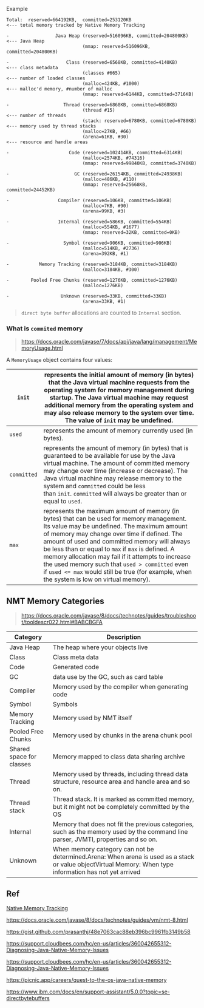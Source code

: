 

Example
```
Total:  reserved=664192KB,  committed=253120KB                                           <--- total memory tracked by Native Memory Tracking
 
-                 Java Heap (reserved=516096KB, committed=204800KB)                      <--- Java Heap
                            (mmap: reserved=516096KB, committed=204800KB)
 
-                     Class (reserved=6568KB, committed=4140KB)                          <--- class metadata
                            (classes #665)                                               <--- number of loaded classes
                            (malloc=424KB, #1000)                                        <--- malloc'd memory, #number of malloc
                            (mmap: reserved=6144KB, committed=3716KB)
 
-                    Thread (reserved=6868KB, committed=6868KB)
                            (thread #15)                                                 <--- number of threads
                            (stack: reserved=6780KB, committed=6780KB)                   <--- memory used by thread stacks
                            (malloc=27KB, #66)
                            (arena=61KB, #30)                                            <--- resource and handle areas
 
-                      Code (reserved=102414KB, committed=6314KB)
                            (malloc=2574KB, #74316)
                            (mmap: reserved=99840KB, committed=3740KB)
 
-                        GC (reserved=26154KB, committed=24938KB)
                            (malloc=486KB, #110)
                            (mmap: reserved=25668KB, committed=24452KB)
 
-                  Compiler (reserved=106KB, committed=106KB)
                            (malloc=7KB, #90)
                            (arena=99KB, #3)
 
-                  Internal (reserved=586KB, committed=554KB)
                            (malloc=554KB, #1677)
                            (mmap: reserved=32KB, committed=0KB)
 
-                    Symbol (reserved=906KB, committed=906KB)
                            (malloc=514KB, #2736)
                            (arena=392KB, #1)
 
-           Memory Tracking (reserved=3184KB, committed=3184KB)
                            (malloc=3184KB, #300)
 
-        Pooled Free Chunks (reserved=1276KB, committed=1276KB)
                            (malloc=1276KB)
 
-                   Unknown (reserved=33KB, committed=33KB)
                            (arena=33KB, #1)
```

> `direct byte buffer` allocations are counted to `Internal` section.


### What is `commited` memory

> https://docs.oracle.com/javase/7/docs/api/java/lang/management/MemoryUsage.html


A `MemoryUsage` object contains four values:

| `init` | represents the initial amount of memory (in bytes) that the Java virtual machine requests from the operating system for memory management during startup. The Java virtual machine may request additional memory from the operating system and may also release memory to the system over time. The value of `init` may be undefined. |
| --- |  --- |
| `used` | represents the amount of memory currently used (in bytes). |
| `committed` | represents the amount of memory (in bytes) that is guaranteed to be available for use by the Java virtual machine. The amount of committed memory may change over time (increase or decrease). The Java virtual machine may release memory to the system and `committed` could be less than `init`. `committed` will always be greater than or equal to `used`. |
| `max` | represents the maximum amount of memory (in bytes) that can be used for memory management. Its value may be undefined. The maximum amount of memory may change over time if defined. The amount of used and committed memory will always be less than or equal to `max` if `max` is defined. A memory allocation may fail if it attempts to increase the used memory such that `used > committed` even if `used <= max` would still be true (for example, when the system is low on virtual memory). |

## NMT Memory Categories

> https://docs.oracle.com/javase/8/docs/technotes/guides/troubleshoot/tooldescr022.html#BABCBGFA

| Category                 | Description                                                  |
| ------------------------ | ------------------------------------------------------------ |
| Java Heap                | The heap where your objects live                             |
| Class                    | Class meta data                                              |
| Code                     | Generated code                                               |
| GC                       | data use by the GC, such as card table                       |
| Compiler                 | Memory used by the compiler when generating code             |
| Symbol                   | Symbols                                                      |
| Memory Tracking          | Memory used by NMT itself                                    |
| Pooled Free Chunks       | Memory used by chunks in the arena chunk pool                |
| Shared space for classes | Memory mapped to class data sharing archive                  |
| Thread                   | Memory used by threads, including thread data structure, resource area and handle area and so on. |
| Thread stack             | Thread stack. It is marked as committed memory, but it might not be completely committed by the OS |
| Internal                 | Memory that does not fit the previous categories, such as the memory used by the command line parser, JVMTI, properties and so on. |
| Unknown                  | When memory category can not be determined.Arena: When arena is used as a stack or value objectVirtual Memory: When type information has not yet arrived |



## Ref

[Native Memory Tracking](https://docs.oracle.com/javase/8/docs/technotes/guides/troubleshoot/tooldescr007.html)

https://docs.oracle.com/javase/8/docs/technotes/guides/vm/nmt-8.html

https://gist.github.com/prasanthj/48e7063cac88eb396bc9961fb3149b58

https://support.cloudbees.com/hc/en-us/articles/360042655312-Diagnosing-Java-Native-Memory-Issues



https://support.cloudbees.com/hc/en-us/articles/360042655312-Diagnosing-Java-Native-Memory-Issues

https://picnic.app/careers/quest-to-the-os-java-native-memory

https://www.ibm.com/docs/en/support-assistant/5.0.0?topic=se-directbytebuffers

